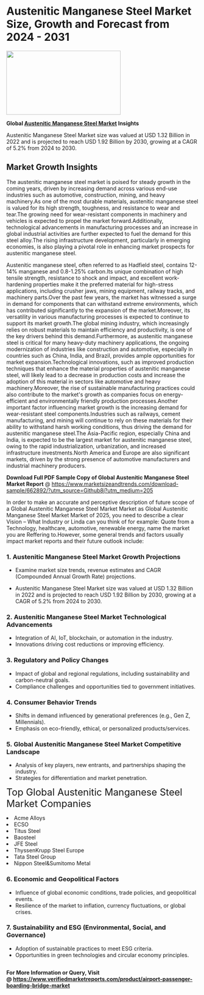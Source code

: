 <H1>Austenitic Manganese Steel Market Size, Growth and Forecast from 2024 - 2031</H1><img class="aligncenter size-medium wp-image-584254" src="https://thirdeyenews.in/wp-content/uploads/2024/09/Global-Market-Research-300x168.jpeg" alt="" width="300" height="168" /><p><strong>Global&nbsp;<a href="https://www.marketsizeandtrends.com/download-sample/662892/?utm_source=Github8j?utm_medium=205">Austenitic Manganese Steel Market</a> Insights</strong></p><p>Austenitic Manganese Steel Market size was valued at USD 1.32 Billion in 2022 and is projected to reach USD 1.92 Billion by 2030, growing at a CAGR of 5.2% from 2024 to 2030.</p><p><h2>Market Growth Insights</h2> <p>The austenitic manganese steel market is poised for steady growth in the coming years, driven by increasing demand across various end-use industries such as automotive, construction, mining, and heavy machinery.As one of the most durable materials, austenitic manganese steel is valued for its high strength, toughness, and resistance to wear and tear.The growing need for wear-resistant components in machinery and vehicles is expected to propel the market forward.Additionally, technological advancements in manufacturing processes and an increase in global industrial activities are further expected to fuel the demand for this steel alloy.The rising infrastructure development, particularly in emerging economies, is also playing a pivotal role in enhancing market prospects for austenitic manganese steel.</p> <p>Austenitic manganese steel, often referred to as Hadfield steel, contains 12-14% manganese and 0.8-1.25% carbon.Its unique combination of high tensile strength, resistance to shock and impact, and excellent work-hardening properties make it the preferred material for high-stress applications, including crusher jaws, mining equipment, railway tracks, and machinery parts.Over the past few years, the market has witnessed a surge in demand for components that can withstand extreme environments, which has contributed significantly to the expansion of the market.Moreover, its versatility in various manufacturing processes is expected to continue to support its market growth.The global mining industry, which increasingly relies on robust materials to maintain efficiency and productivity, is one of the key drivers behind this demand.Furthermore, as austenitic manganese steel is critical for many heavy-duty machinery applications, the ongoing modernization of industries like construction and automotive, especially in countries such as China, India, and Brazil, provides ample opportunities for market expansion.Technological innovations, such as improved production techniques that enhance the material properties of austenitic manganese steel, will likely lead to a decrease in production costs and increase the adoption of this material in sectors like automotive and heavy machinery.Moreover, the rise of sustainable manufacturing practices could also contribute to the market's growth as companies focus on energy-efficient and environmentally friendly production processes.Another important factor influencing market growth is the increasing demand for wear-resistant steel components.Industries such as railways, cement manufacturing, and mining will continue to rely on these materials for their ability to withstand harsh working conditions, thus driving the demand for austenitic manganese steel.The Asia-Pacific region, especially China and India, is expected to be the largest market for austenitic manganese steel, owing to the rapid industrialization, urbanization, and increased infrastructure investments.North America and Europe are also significant markets, driven by the strong presence of automotive manufacturers and industrial machinery producers.<p><span class=""><strong>Download Full PDF Sample Copy of Global Austenitic Manganese Steel Market Report</strong> @ <a href="https://www.marketsizeandtrends.com/download-sample/662892/?utm_source=Github8j?utm_medium=205" target="_blank">https://www.marketsizeandtrends.com/download-sample/662892/?utm_source=Github8j?utm_medium=205</a></span></p><p>In order to make an accurate and perceptive description of future scope of a Global&nbsp;Austenitic Manganese Steel Market Market as Global&nbsp;Austenitic Manganese Steel Market Market of 2025, you need to describe a clear Vision &ndash; What Industry or Linda can you think of for example: Quote from a Technology, healthcare, automotive, renewable energy, name the market you are Reffering to.However, some general trends and factors usually impact market reports and their future outlook include:</p><h3>1.&nbsp;<strong>Austenitic Manganese Steel Market Growth Projections</strong></h3><ul><li>Examine market size trends, revenue estimates and CAGR (Compounded Annual Growth Rate) projections.</li><li><p>Austenitic Manganese Steel Market size was valued at USD 1.32 Billion in 2022 and is projected to reach USD 1.92 Billion by 2030, growing at a CAGR of 5.2% from 2024 to 2030.</p></li></ul><h3>2.&nbsp;<strong>Austenitic Manganese Steel Market Technological Advancements</strong></h3><ul><li>Integration of AI, IoT, blockchain, or automation in the industry.</li><li>Innovations driving cost reductions or improving efficiency.</li></ul><h3>3.&nbsp;<strong>Regulatory and Policy Changes</strong></h3><ul><li>Impact of global and regional regulations, including sustainability and carbon-neutral goals.</li><li>Compliance challenges and opportunities tied to government initiatives.</li></ul><h3>4.&nbsp;<strong>Consumer Behavior Trends</strong></h3><ul><li>Shifts in demand influenced by generational preferences (e.g., Gen Z, Millennials).</li><li>Emphasis on eco-friendly, ethical, or personalized products/services.</li></ul><h3>5.&nbsp;<strong>Global Austenitic Manganese Steel Market Competitive Landscape</strong></h3><ul><li>Analysis of key players, new entrants, and partnerships shaping the industry.</li><li>Strategies for differentiation and market penetration.</li></ul><p data-pm-slice="1 1 []"><span style="color: inherit; font-family: inherit; font-size: 25px;">Top Global Austenitic Manganese Steel Market Companies</span></p><div class="" data-test-id=""><p><li>Acme Alloys</li><li> ECSO</li><li> Titus Steel</li><li> Baosteel</li><li> JFE Steel</li><li> ThyssenKrupp Steel Europe</li><li> Tata Steel Group</li><li> Nippon Steel&Sumitomo Metal</li></p></div><h3>6.&nbsp;<strong>Economic and Geopolitical Factors</strong></h3><ul><li>Influence of global economic conditions, trade policies, and geopolitical events.</li><li>Resilience of the market to inflation, currency fluctuations, or global crises.</li></ul><h3>7.&nbsp;<strong>Sustainability and ESG (Environmental, Social, and Governance)</strong></h3><ul><li>Adoption of sustainable practices to meet ESG criteria.</li><li>Opportunities in green technologies and circular economy principles.</li></ul><h2><strong style="font-size: 14px;">For More Information or Query, Visit @&nbsp;</strong><a style="background-color: #ffffff; font-size: 14px;" href="https://www.marketsizeandtrends.com/report/austenitic-manganese-steel-market/" target="_blank">https://www.verifiedmarketreports.com/product/airport-passenger-boarding-bridge-market</a></h2>